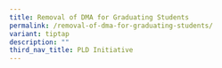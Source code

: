 ```yaml
---
title: Removal of DMA for Graduating Students
permalink: /removal-of-dma-for-graduating-students/
variant: tiptap
description: ""
third_nav_title: PLD Initiative
---
```

